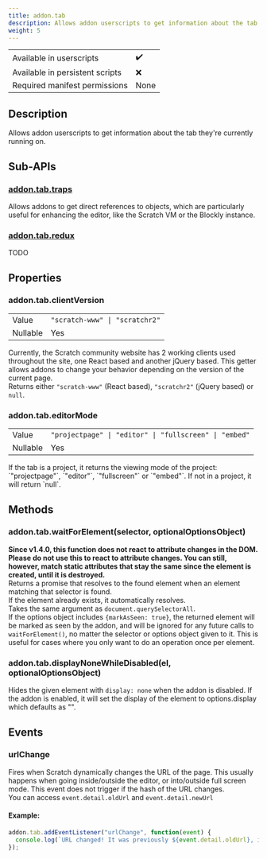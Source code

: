```yaml
---
title: addon.tab
description: Allows addon userscripts to get information about the tab they're currently running on.
weight: 5
---
```


| | |
|-|-|
| Available in userscripts | ✔️ |
| Available in persistent scripts | ❌ |
| Required manifest permissions | None |

## Description
Allows addon userscripts to get information about the tab they're currently running on.

## Sub-APIs
### [addon.tab.traps](addon.tab.traps)
Allows addons to get direct references to objects, which are particularly useful for enhancing the editor, like the Scratch VM or the Blockly instance.
### [addon.tab.redux](addon.tab.redux)
TODO

## Properties
### addon.tab.clientVersion
<table>
  <tr>
    <td>Value</td>
    <td><code>"scratch-www" | "scratchr2"</code></td>
  </tr>
  <tr>
    <td>Nullable</td>
    <td>Yes</td> 
  </tr>
</table>

Currently, the Scratch community website has 2 working clients used throughout the site, one React based and another jQuery based. This getter allows addons to change your behavior depending on the version of the current page.  
Returns either `"scratch-www"` (React based), `"scratchr2"` (jQuery based) or `null`.

### addon.tab.editorMode
<table>
  <tr>
    <td>Value</td>
    <td><code>"projectpage" | "editor" | "fullscreen" | "embed"</code></td>
  </tr>
  <tr>
    <td>Nullable</td>
    <td>Yes</td> 
  </tr>
</table>
If the tab is a project, it returns the viewing mode of the project: `"projectpage"`, `"editor"`, `"fullscreen"` or `"embed"`.  
If not in a project, it will return `null`.

## Methods
### addon.tab.waitForElement(selector, optionalOptionsObject)
**Since v1.4.0, this function does not react to attribute changes in the DOM. Please do not use this to react to attribute changes. You can still, however, match static attributes that stay the same since the element is created, until it is destroyed.**  
Returns a promise that resolves to the found element when an element matching that selector is found.  
If the element already exists, it automatically resolves.  
Takes the same argument as `document.querySelectorAll`.  
If the options object includes `{markAsSeen: true}`, the returned element will be marked as seen by the addon, and will be ignored for any future calls to `waitForElement()`, no matter the selector or options object given to it. This is useful for cases where you only want to do an operation once per element.
### addon.tab.displayNoneWhileDisabled(el, optionalOptionsObject)
Hides the given element with `display: none` when the addon is disabled. If the addon is enabled, it will set the display of the element to options.display which defaults as "".

## Events
### urlChange
Fires when Scratch dynamically changes the URL of the page. This usually happens when going inside/outside the editor, or into/outside full screen mode. This event does not trigger if the hash of the URL changes.  
You can access `event.detail.oldUrl` and `event.detail.newUrl`
#### Example:
```js
addon.tab.addEventListener("urlChange", function(event) {
  console.log(`URL changed! It was previously ${event.detail.oldUrl}, it's now ${event.detail.newUrl}`);
});
```
